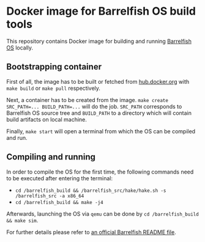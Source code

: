 # Docker image for Barrelfish OS build tools

This repository contains Docker image for building and running
[Barrelfish OS](http://barrelfish.org) locally.

## Bootstrapping container

First of all, the image has to be built or fetched from
[hub.docker.org](https://registry.hub.docker.com/u/brb0/barrelfish/)
with `make build` or `make pull` respectively.

Next, a container has to be created from the image.
`make create SRC_PATH=... BUILD_PATH=...` will do the job. `SRC_PATH`
corresponds to Barrelfish OS source tree and `BUILD_PATH` to a directory which
will contain build artifacts on local machine.

Finally, `make start` will open a terminal from which the OS can be compiled
and run.

## Compiling and running

In order to compile the OS for the first time, the following commands need to
be executed after entering the terminal:

* `cd /barrelfish_build && /barrelfish_src/hake/hake.sh -s /barrelfish_src -a x86_64`
* `cd /barrelfish_build && make -j4`

Afterwards, launching the OS via `qemu` can be done by
`cd /barrelfish_build && make sim`.

For further details please refer to [an official Barrelfish
README file](http://git.barrelfish.org/?p=barrelfish;a=blob;f=README;hb=HEAD).
